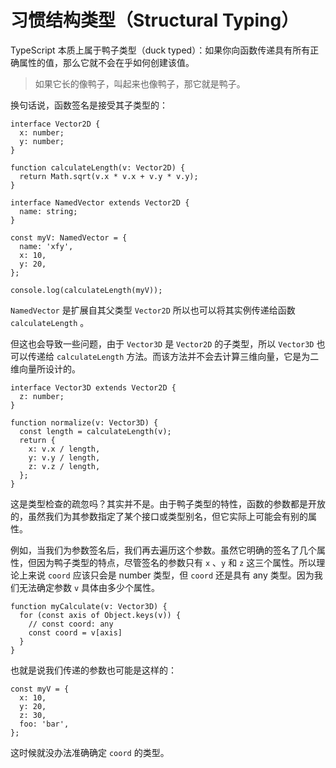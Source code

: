 # 习惯结构类型（Structural Typing）

TypeScript 本质上属于鸭子类型（duck typed）：如果你向函数传递具有所有正确属性的值，那么它就不会在乎如何创建该值。

> 如果它长的像鸭子，叫起来也像鸭子，那它就是鸭子。
> 

换句话说，函数签名是接受其子类型的：

```tsx
interface Vector2D {
  x: number;
  y: number;
}

function calculateLength(v: Vector2D) {
  return Math.sqrt(v.x * v.x + v.y * v.y);
}

interface NamedVector extends Vector2D {
  name: string;
}

const myV: NamedVector = {
  name: 'xfy',
  x: 10,
  y: 20,
};

console.log(calculateLength(myV));
```

`NamedVector` 是扩展自其父类型 `Vector2D` 所以也可以将其实例传递给函数 `calculateLength` 。

但这也会导致一些问题，由于 `Vector3D` 是 `Vector2D` 的子类型，所以 `Vector3D` 也可以传递给 `calculateLength` 方法。而该方法并不会去计算三维向量，它是为二维向量所设计的。

```tsx
interface Vector3D extends Vector2D {
  z: number;
}

function normalize(v: Vector3D) {
  const length = calculateLength(v);
  return {
    x: v.x / length,
    y: v.y / length,
    z: v.z / length,
  };
}
```

这是类型检查的疏忽吗？其实并不是。由于鸭子类型的特性，函数的参数都是开放的，虽然我们为其参数指定了某个接口或类型别名，但它实际上可能会有别的属性。

例如，当我们为参数签名后，我们再去遍历这个参数。虽然它明确的签名了几个属性，但因为鸭子类型的特点，尽管签名的参数只有 `x` 、`y` 和 `z` 这三个属性。所以理论上来说 `coord` 应该只会是 number 类型，但 `coord` 还是具有 any 类型。因为我们无法确定参数 `v` 具体由多少个属性。

```tsx
function myCalculate(v: Vector3D) {
  for (const axis of Object.keys(v)) {
    // const coord: any
    const coord = v[axis]
  }
}
```

也就是说我们传递的参数也可能是这样的：

```tsx
const myV = {
  x: 10,
  y: 20,
  z: 30,
  foo: 'bar',
};
```

这时候就没办法准确确定 `coord` 的类型。